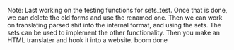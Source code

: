 Note: Last working on the testing functions for sets_test. 
Once that is done, we can delete the old forms and use the renamed one. 
Then we can work on translating parsed shit into the internal format, and using the sets.
The sets can be used to implement the other functionality.
Then you make an HTML translater and hook it into a website. 
boom done